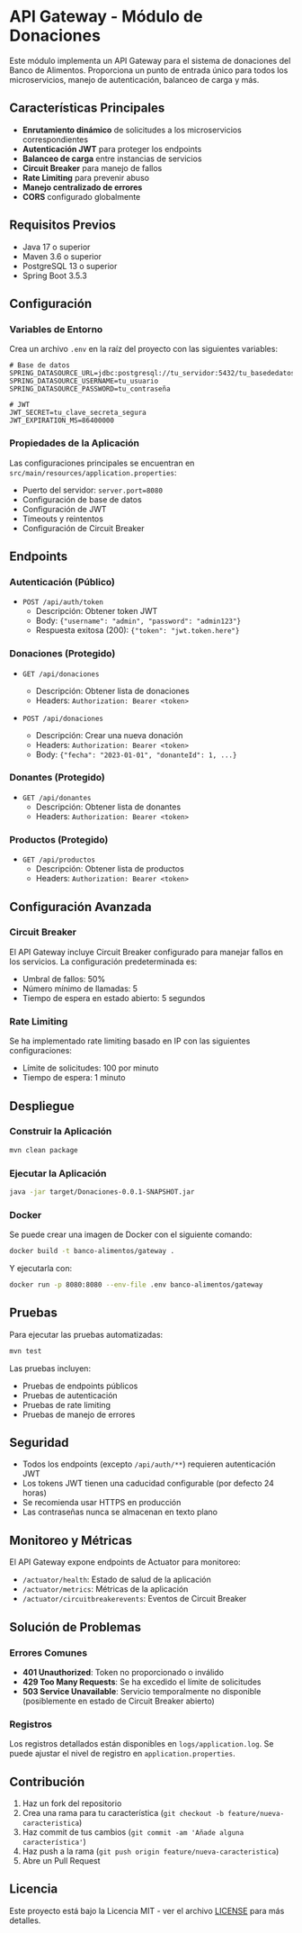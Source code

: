 # API Gateway - Módulo de Donaciones

Este módulo implementa un API Gateway para el sistema de donaciones del Banco de Alimentos. Proporciona un punto de entrada único para todos los microservicios, manejo de autenticación, balanceo de carga y más.

## Características Principales

- **Enrutamiento dinámico** de solicitudes a los microservicios correspondientes
- **Autenticación JWT** para proteger los endpoints
- **Balanceo de carga** entre instancias de servicios
- **Circuit Breaker** para manejo de fallos
- **Rate Limiting** para prevenir abuso
- **Manejo centralizado de errores**
- **CORS** configurado globalmente

## Requisitos Previos

- Java 17 o superior
- Maven 3.6 o superior
- PostgreSQL 13 o superior
- Spring Boot 3.5.3

## Configuración

### Variables de Entorno

Crea un archivo `.env` en la raíz del proyecto con las siguientes variables:

```env
# Base de datos
SPRING_DATASOURCE_URL=jdbc:postgresql://tu_servidor:5432/tu_basededatos
SPRING_DATASOURCE_USERNAME=tu_usuario
SPRING_DATASOURCE_PASSWORD=tu_contraseña

# JWT
JWT_SECRET=tu_clave_secreta_segura
JWT_EXPIRATION_MS=86400000
```

### Propiedades de la Aplicación

Las configuraciones principales se encuentran en `src/main/resources/application.properties`:

- Puerto del servidor: `server.port=8080`
- Configuración de base de datos
- Configuración de JWT
- Timeouts y reintentos
- Configuración de Circuit Breaker

## Endpoints

### Autenticación (Público)

- `POST /api/auth/token`
  - Descripción: Obtener token JWT
  - Body: `{"username": "admin", "password": "admin123"}`
  - Respuesta exitosa (200): `{"token": "jwt.token.here"}`

### Donaciones (Protegido)

- `GET /api/donaciones`
  - Descripción: Obtener lista de donaciones
  - Headers: `Authorization: Bearer <token>`

- `POST /api/donaciones`
  - Descripción: Crear una nueva donación
  - Headers: `Authorization: Bearer <token>`
  - Body: `{"fecha": "2023-01-01", "donanteId": 1, ...}`

### Donantes (Protegido)

- `GET /api/donantes`
  - Descripción: Obtener lista de donantes
  - Headers: `Authorization: Bearer <token>`

### Productos (Protegido)

- `GET /api/productos`
  - Descripción: Obtener lista de productos
  - Headers: `Authorization: Bearer <token>`

## Configuración Avanzada

### Circuit Breaker

El API Gateway incluye Circuit Breaker configurado para manejar fallos en los servicios. La configuración predeterminada es:

- Umbral de fallos: 50%
- Número mínimo de llamadas: 5
- Tiempo de espera en estado abierto: 5 segundos

### Rate Limiting

Se ha implementado rate limiting basado en IP con las siguientes configuraciones:

- Límite de solicitudes: 100 por minuto
- Tiempo de espera: 1 minuto

## Despliegue

### Construir la Aplicación

```bash
mvn clean package
```

### Ejecutar la Aplicación

```bash
java -jar target/Donaciones-0.0.1-SNAPSHOT.jar
```

### Docker

Se puede crear una imagen de Docker con el siguiente comando:

```bash
docker build -t banco-alimentos/gateway .
```

Y ejecutarla con:

```bash
docker run -p 8080:8080 --env-file .env banco-alimentos/gateway
```

## Pruebas

Para ejecutar las pruebas automatizadas:

```bash
mvn test
```

Las pruebas incluyen:
- Pruebas de endpoints públicos
- Pruebas de autenticación
- Pruebas de rate limiting
- Pruebas de manejo de errores

## Seguridad

- Todos los endpoints (excepto `/api/auth/**`) requieren autenticación JWT
- Los tokens JWT tienen una caducidad configurable (por defecto 24 horas)
- Se recomienda usar HTTPS en producción
- Las contraseñas nunca se almacenan en texto plano

## Monitoreo y Métricas

El API Gateway expone endpoints de Actuator para monitoreo:

- `/actuator/health`: Estado de salud de la aplicación
- `/actuator/metrics`: Métricas de la aplicación
- `/actuator/circuitbreakerevents`: Eventos de Circuit Breaker

## Solución de Problemas

### Errores Comunes

- **401 Unauthorized**: Token no proporcionado o inválido
- **429 Too Many Requests**: Se ha excedido el límite de solicitudes
- **503 Service Unavailable**: Servicio temporalmente no disponible (posiblemente en estado de Circuit Breaker abierto)

### Registros

Los registros detallados están disponibles en `logs/application.log`. Se puede ajustar el nivel de registro en `application.properties`.

## Contribución

1. Haz un fork del repositorio
2. Crea una rama para tu característica (`git checkout -b feature/nueva-caracteristica`)
3. Haz commit de tus cambios (`git commit -am 'Añade alguna característica'`)
4. Haz push a la rama (`git push origin feature/nueva-caracteristica`)
5. Abre un Pull Request

## Licencia

Este proyecto está bajo la Licencia MIT - ver el archivo [LICENSE](LICENSE) para más detalles.
